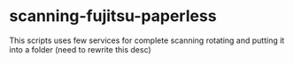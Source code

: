 # scanning-fujitsu-paperless
This scripts uses few services for complete scanning rotating and putting it into a folder (need to rewrite this desc)
